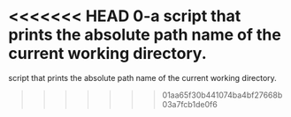 <<<<<<< HEAD
0-a script that prints the absolute path name of the current working directory.
=======
script that prints the absolute path name of the current working directory.
>>>>>>> 01aa65f30b441074ba4bf27668b03a7fcb1de0f6
